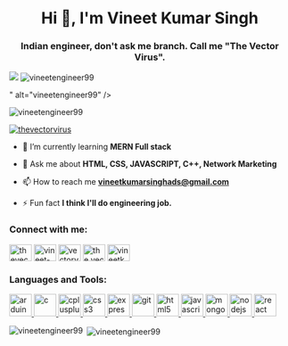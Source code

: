 <h1 align="center">Hi 👋, I'm Vineet Kumar Singh</h1>
<h3 align="center">Indian engineer, don't ask me branch. Call me "The Vector Virus".</h3>

<p align="left"> <img src="<p align="left"> <img src="https://komarev.com/ghpvc/?username=vineetengineer99&label=Profile%20views&color=0e75b6&style=flat" alt="vineetengineer99" /> </p>" alt="vineetengineer99" /> </p>
<p align="left"> <img src="https://komarev.com/ghpvc/?username=vineetengineer99&label=Profile%20views&color=0e75b6&style=flat" alt="vineetengineer99" /> </p>

<p align="left"> <a href="https://twitter.com/thevectorvirus" target="blank"><img src="https://img.shields.io/twitter/follow/thevectorvirus?logo=twitter&style=for-the-badge" alt="thevectorvirus" /></a> </p>

- 🌱 I’m currently learning **MERN Full stack**

- 💬 Ask me about **HTML, CSS, JAVASCRIPT, C++, Network Marketing**

- 📫 How to reach me **vineetkumarsinghads@gmail.com**

- ⚡ Fun fact **I think I'll do engineering job.**

<h3 align="left">Connect with me:</h3>
<p align="left">
<a href="https://twitter.com/thevectorvirus" target="blank"><img align="center" src="https://cdn.jsdelivr.net/npm/simple-icons@3.0.1/icons/twitter.svg" alt="thevectorvirus" height="30" width="40" /></a>
<a href="https://linkedin.com/in/vineet-kumar-singh-aba53b167" target="blank"><img align="center" src="https://cdn.jsdelivr.net/npm/simple-icons@3.0.1/icons/linkedin.svg" alt="vineet-kumar-singh-aba53b167" height="30" width="40" /></a>
<a href="https://fb.com/vectorvirus" target="blank"><img align="center" src="https://cdn.jsdelivr.net/npm/simple-icons@3.0.1/icons/facebook.svg" alt="vectorvirus" height="30" width="40" /></a>
<a href="https://instagram.com/the.vector.virus" target="blank"><img align="center" src="https://cdn.jsdelivr.net/npm/simple-icons@3.0.1/icons/instagram.svg" alt="the.vector.virus" height="30" width="40" /></a>
<a href="https://auth.geeksforgeeks.org/user/vineetkumarsinghads" target="blank"><img align="center" src="https://cdn.jsdelivr.net/npm/simple-icons@3.0.1/icons/geeksforgeeks.svg" alt="vineetkumarsinghads" height="30" width="40" /></a>
</p>

<h3 align="left">Languages and Tools:</h3>
<p align="left"> <a href="https://www.arduino.cc/" target="_blank"> <img src="https://cdn.worldvectorlogo.com/logos/arduino-1.svg" alt="arduino" width="40" height="40"/> </a> <a href="https://www.cprogramming.com/" target="_blank"> <img src="https://devicons.github.io/devicon/devicon.git/icons/c/c-original.svg" alt="c" width="40" height="40"/> </a> <a href="https://www.w3schools.com/cpp/" target="_blank"> <img src="https://devicons.github.io/devicon/devicon.git/icons/cplusplus/cplusplus-original.svg" alt="cplusplus" width="40" height="40"/> </a> <a href="https://www.w3schools.com/css/" target="_blank"> <img src="https://devicons.github.io/devicon/devicon.git/icons/css3/css3-original-wordmark.svg" alt="css3" width="40" height="40"/> </a> <a href="https://expressjs.com" target="_blank"> <img src="https://devicons.github.io/devicon/devicon.git/icons/express/express-original-wordmark.svg" alt="express" width="40" height="40"/> </a> <a href="https://git-scm.com/" target="_blank"> <img src="https://www.vectorlogo.zone/logos/git-scm/git-scm-icon.svg" alt="git" width="40" height="40"/> </a> <a href="https://www.w3.org/html/" target="_blank"> <img src="https://devicons.github.io/devicon/devicon.git/icons/html5/html5-original-wordmark.svg" alt="html5" width="40" height="40"/> </a> <a href="https://developer.mozilla.org/en-US/docs/Web/JavaScript" target="_blank"> <img src="https://devicons.github.io/devicon/devicon.git/icons/javascript/javascript-original.svg" alt="javascript" width="40" height="40"/> </a> <a href="https://www.mongodb.com/" target="_blank"> <img src="https://devicons.github.io/devicon/devicon.git/icons/mongodb/mongodb-original-wordmark.svg" alt="mongodb" width="40" height="40"/> </a> <a href="https://nodejs.org" target="_blank"> <img src="https://devicons.github.io/devicon/devicon.git/icons/nodejs/nodejs-original-wordmark.svg" alt="nodejs" width="40" height="40"/> </a> <a href="https://reactjs.org/" target="_blank"> <img src="https://devicons.github.io/devicon/devicon.git/icons/react/react-original-wordmark.svg" alt="react" width="40" height="40"/> </a> </p>

<p><img align="left" src="https://github-readme-stats.vercel.app/api/top-langs?username=vineetengineer99&show_icons=true&locale=en&layout=compact" alt="vineetengineer99" /></p>

<p>&nbsp;<img align="center" src="https://github-readme-stats.vercel.app/api?username=vineetengineer99&show_icons=true&locale=en" alt="vineetengineer99" /></p>
